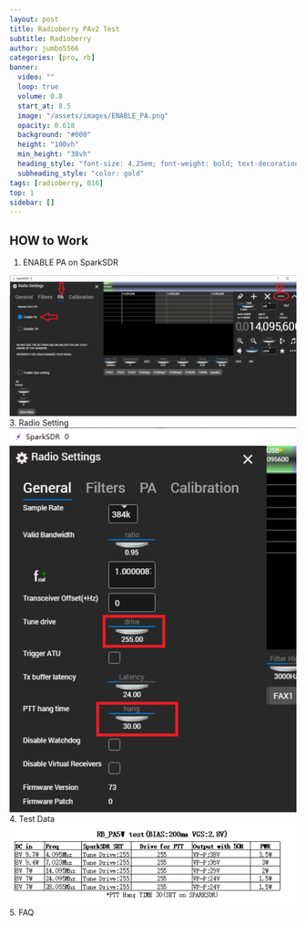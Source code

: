 ```yaml
---
layout: post
title: Radioberry PAv2 Test
subtitle: Radioberry
author: jumbo5566
categories: [pro, rb]
banner:
  video: ""
  loop: true
  volume: 0.8
  start_at: 8.5
  image: "/assets/images/ENABLE_PA.png"
  opacity: 0.618
  background: "#000"
  height: "100vh"
  min_height: "38vh"
  heading_style: "font-size: 4.25em; font-weight: bold; text-decoration: underline"
  subheading_style: "color: gold"
tags: [radioberry, 016]
top: 1
sidebar: []
---
```

## HOW to Work
 1. ENABLE PA on SparkSDR
<div align='center'>
<img src="/assets/images/ENABLE_PA.png" width="600">
</div>
 3. Radio Setting
 <div align='center'>
<img src="/assets/images/ENABLE_PA1.png" width="600">
</div>
 4. Test Data
  <div align='center'>
<img src="/assets/images/RB_PA.png" width="600">
</div>
 5. FAQ

